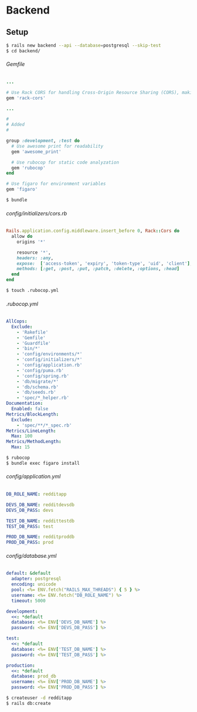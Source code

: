# Backend

## Setup

```bash
$ rails new backend --api --database=postgresql --skip-test
$ cd backend/
```

<!-- add to this as you go through the work, not just all at once in the beginning -->

###### Gemfile

```ruby
...

# Use Rack CORS for handling Cross-Origin Resource Sharing (CORS), making cross-origin AJAX possible
gem 'rack-cors'

...

#
# Added
#

group :development, :test do
  # Use awesome print for readability
  gem 'awesome_print'

  # Use rubocop for static code analyzation
  gem 'rubocop'
end

# Use figaro for environment variables
gem 'figaro'

```

```bash
$ bundle
```

###### config/initializers/cors.rb

```ruby
Rails.application.config.middleware.insert_before 0, Rack::Cors do
  allow do
    origins '*'

    resource '*',
    headers: :any,
    expose:  ['access-token', 'expiry', 'token-type', 'uid', 'client'],
    methods: [:get, :post, :put, :patch, :delete, :options, :head]
  end
end

```

```bash
$ touch .rubocop.yml
```

###### .rubocop.yml

```yaml
AllCops:
  Exclude:
    - 'Rakefile'
    - 'Gemfile'
    - 'Guardfile'
    - 'bin/*'
    - 'config/environments/*'
    - 'config/initializers/*'
    - 'config/application.rb'
    - 'config/puma.rb'
    - 'config/spring.rb'
    - 'db/migrate/*'
    - 'db/schema.rb'
    - 'db/seeds.rb'
    - 'spec/*_helper.rb'
Documentation:
  Enabled: false
Metrics/BlockLength:
  Exclude:
    - 'spec/**/*_spec.rb'
Metrics/LineLength:
  Max: 100
Metrics/MethodLength:
  Max: 15

```

```bash
$ rubocop
$ bundle exec figaro install
```

###### config/application.yml

```yaml
DB_ROLE_NAME: redditapp

DEVS_DB_NAME: redditdevsdb
DEVS_DB_PASS: devs

TEST_DB_NAME: reddittestdb
TEST_DB_PASS: test

PROD_DB_NAME: redditproddb
PROD_DB_PASS: prod

```

###### config/database.yml

```yaml
default: &default
  adapter: postgresql
  encoding: unicode
  pool: <%= ENV.fetch("RAILS_MAX_THREADS") { 5 } %>
  username: <%= ENV.fetch("DB_ROLE_NAME") %>
  timeout: 5000

development:
  <<: *default
  database: <%= ENV['DEVS_DB_NAME'] %>
  password: <%= ENV['DEVS_DB_PASS'] %>

test:
  <<: *default
  database: <%= ENV['TEST_DB_NAME'] %>
  password: <%= ENV['TEST_DB_PASS'] %>

production:
  <<: *default
  database: prod_db
  username: <%= ENV['PROD_DB_NAME'] %>
  password: <%= ENV['PROD_DB_PASS'] %>

```

```bash
$ createuser -d redditapp
$ rails db:create
```

